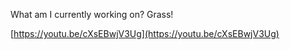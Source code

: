 What am I currently working on? Grass!

[https://youtu.be/cXsEBwjV3Ug](https://youtu.be/cXsEBwjV3Ug)
